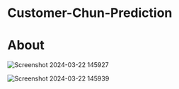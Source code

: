 # Customer-Chun-Prediction

# About

![Screenshot 2024-03-22 145927](https://github.com/goutam-kul/Customer-Churn-Prediction/assets/141641488/b333a13b-21c6-493e-926e-b41d659047fc)

![Screenshot 2024-03-22 145939](https://github.com/goutam-kul/Customer-Churn-Prediction/assets/141641488/303441cc-6d12-4bc5-8c0f-57c7917bf3c5)
